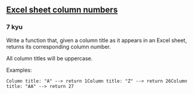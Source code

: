 <h2><a href=https://www.codewars.com/kata/55ee3ebff71e82a30000006a/train/python target="_blank">Excel sheet column numbers</a></h2><h3>7 kyu</h3><p>Write a function that, given a column title as it appears in an Excel sheet, returns its corresponding column number. </p><p>All column titles will be uppercase.</p><p>Examples:</p><pre><code>Column title: "A" --&gt; return 1Column title: "Z" --&gt; return 26Column title: "AA" --&gt; return 27</code></pre>